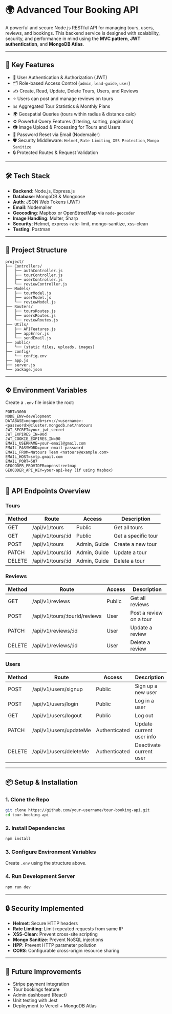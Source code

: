 # 🌍 Advanced Tour Booking API

A powerful and secure Node.js RESTful API for managing tours, users, reviews, and bookings. This backend service is designed with scalability, security, and performance in mind using the **MVC pattern**, **JWT authentication**, and **MongoDB Atlas**.

---

## 🚀 Key Features

- 🔐 User Authentication & Authorization (JWT)
- 🗂️ Role-based Access Control (`admin`, `lead-guide`, `user`)
- ✍️ Create, Read, Update, Delete Tours, Users, and Reviews
- ⭐ Users can post and manage reviews on tours
- 📊 Aggregated Tour Statistics & Monthly Plans
- 🌍 Geospatial Queries (tours within radius & distance calc)
- ⚙️ Powerful Query Features (filtering, sorting, pagination)
- 📷 Image Upload & Processing for Tours and Users
- 📩 Password Reset via Email (Nodemailer)
- 🛡️ Security Middleware: `Helmet`, `Rate Limiting`, `XSS Protection`, `Mongo Sanitize`
- 🔒 Protected Routes & Request Validation

---

## 🛠️ Tech Stack

- **Backend**: Node.js, Express.js
- **Database**: MongoDB & Mongoose
- **Auth**: JSON Web Tokens (JWT)
- **Email**: Nodemailer
- **Geocoding**: Mapbox or OpenStreetMap via `node-geocoder`
- **Image Handling**: Multer, Sharp
- **Security**: Helmet, express-rate-limit, mongo-sanitize, xss-clean
- **Testing**: Postman

---

## 📁 Project Structure

```
project/
├── Controllers/
│   ├── authController.js
│   ├── tourController.js
│   ├── userController.js
│   └── reviewController.js
├── Models/
│   ├── tourModel.js
│   ├── userModel.js
│   └── reviewModel.js
├── Routers/
│   ├── toursRoutes.js
│   ├── usersRoutes.js
│   └── reviewRoutes.js
├── Utils/
│   ├── APIFeatures.js
│   ├── appError.js
│   └── sendEmail.js
├── public/
│   └── (static files, uploads, images)
├── config/
│   └── config.env
├── app.js
├── server.js
└── package.json
```

---

## ⚙️ Environment Variables

Create a `.env` file inside the root:

```env
PORT=3000
NODE_ENV=development
DATABASE=mongodb+srv://<username>:<password>@cluster.mongodb.net/natours
JWT_SECRET=your_jwt_secret
JWT_EXPIRES_IN=90d
JWT_COOKIE_EXPIRES_IN=90
EMAIL_USERNAME=your-email@gmail.com
EMAIL_PASSWORD=your-email-password
EMAIL_FROM=Natours Team <natours@example.com>
EMAIL_HOST=smtp.gmail.com
EMAIL_PORT=587
GEOCODER_PROVIDER=openstreetmap
GEOCODER_API_KEY=your-api-key (if using Mapbox)
```

---

## 🚦 API Endpoints Overview

### Tours

| Method | Route                        | Access        | Description                         |
|--------|------------------------------|---------------|-------------------------------------|
| GET    | /api/v1/tours                | Public        | Get all tours                       |
| GET    | /api/v1/tours/:id            | Public        | Get a specific tour                 |
| POST   | /api/v1/tours                | Admin, Guide  | Create a new tour                   |
| PATCH  | /api/v1/tours/:id            | Admin, Guide  | Update a tour                       |
| DELETE | /api/v1/tours/:id            | Admin, Guide  | Delete a tour                       |

### Reviews

| Method | Route                               | Access   | Description              |
|--------|--------------------------------------|----------|--------------------------|
| GET    | /api/v1/reviews                      | Public   | Get all reviews          |
| POST   | /api/v1/tours/:tourId/reviews        | User     | Post a review on a tour  |
| PATCH  | /api/v1/reviews/:id                  | User     | Update a review          |
| DELETE | /api/v1/reviews/:id                  | User     | Delete a review          |

### Users

| Method | Route                    | Access        | Description                     |
|--------|--------------------------|---------------|---------------------------------|
| POST   | /api/v1/users/signup     | Public        | Sign up a new user              |
| POST   | /api/v1/users/login      | Public        | Log in a user                   |
| GET    | /api/v1/users/logout     | Public        | Log out                         |
| PATCH  | /api/v1/users/updateMe   | Authenticated | Update current user info        |
| DELETE | /api/v1/users/deleteMe   | Authenticated | Deactivate current user         |

---

## 📦 Setup & Installation

### 1. Clone the Repo

```bash
git clone https://github.com/your-username/tour-booking-api.git
cd tour-booking-api
```

### 2. Install Dependencies

```bash
npm install
```

### 3. Configure Environment Variables

Create `.env` using the structure above.

### 4. Run Development Server

```bash
npm run dev
```

---

## 🔒 Security Implemented

- **Helmet**: Secure HTTP headers
- **Rate Limiting**: Limit repeated requests from same IP
- **XSS-Clean**: Prevent cross-site scripting
- **Mongo Sanitize**: Prevent NoSQL injections
- **HPP**: Prevent HTTP parameter pollution
- **CORS**: Configurable cross-origin resource sharing

---

## 📌 Future Improvements

- Stripe payment integration
- Tour bookings feature
- Admin dashboard (React)
- Unit testing with Jest
- Deployment to Vercel + MongoDB Atlas

